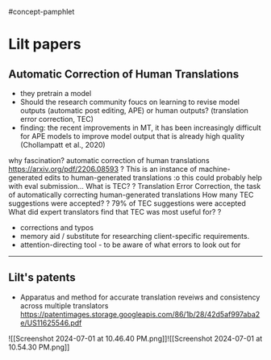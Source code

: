 #concept-pamphlet 
# Lilt papers

## Automatic Correction of Human Translations

- they pretrain a model
- Should the research community foucs on learning to revise model outputs (automatic post editing, APE) or human outputs? (translation error correction, TEC)
- finding: the recent improvements in MT, it has been increasingly difficult for APE models to improve model output that is already high quality (Chollampatt et al., 2020)


why fascination? automatic correction of human translations https://arxiv.org/pdf/2206.08593
?
This is an instance of machine-generated edits to human-generated translations :o this could probably help with eval submission...
What is TEC? 
?
Translation Error Correction, the task of automatically correcting human-generated translations
How many TEC suggestions were accepted?
?
79% of TEC suggestions were accepted
What did expert translators find that TEC was most useful for? 
?
- corrections and typos
- memory aid / substitute for researching client-specific requirements. 
- attention-directing tool - to be aware of what errors to look out for
---
## Lilt's patents
- Apparatus and method for accurate translation reveiws and consistency across multiple translators https://patentimages.storage.googleapis.com/86/1b/28/42d5af997aba2e/US11625546.pdf
<!--LEARN:PpHYgyjS-->



![[Screenshot 2024-07-01 at 10.46.40 PM.png]]![[Screenshot 2024-07-01 at 10.54.30 PM.png]]